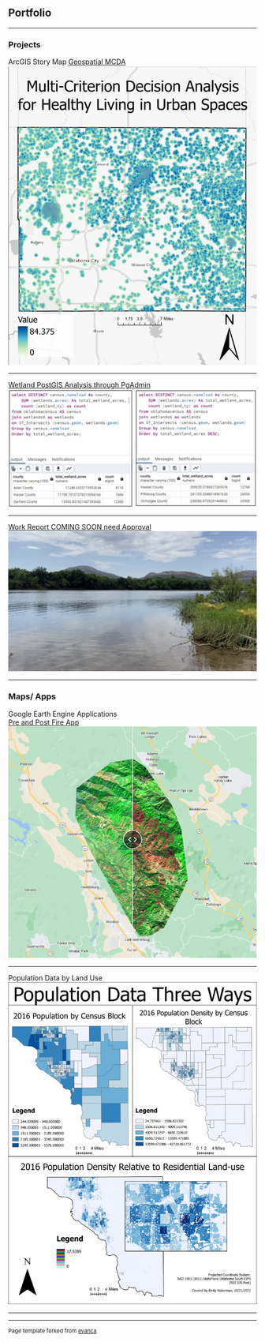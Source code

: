 ## Portfolio

---

### Projects

ArcGIS Story Map
[Geospatial MCDA](https://storymaps.arcgis.com/stories/2eab443900e94a1f814f346d7934677d/)
<br>
<img src="images/Storymapcapture.JPG"/>

---
[Wetland PostGIS Analysis through PgAdmin](/pdf/FinalProjectReport.pdf)
<img src="images/FinalProjImage.JPG"/>

---
[Work Report COMING SOON need Approval](http://example.com/)
<img src="images/IMG_4573.jpeg"/>

---

### Maps/ Apps

Google Earth Engine Applications
<br>
[Pre and Post Fire App](https://ewaterman.users.earthengine.app/view/burnedbanda)
<img src="images/BurnedThumbnail.JPG"/>

---
Population Data by Land Use
<img src="images/populationData3wyas.jpg"/>

---




---
<p style="font-size:11px">Page template forked from <a href="https://github.com/evanca/quick-portfolio">evanca</a></p>
<!-- Remove above link if you don't want to attibute -->
